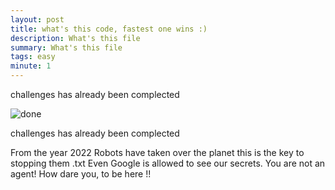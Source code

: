 ```yaml
---
layout: post
title: what's this code, fastest one wins :) 
description: What's this file 
summary: What's this file
tags: easy
minute: 1
---
```


challenges has already been complected<br>

<img src="https://raw.githubusercontent.com/pankace/violet-rabbit-v2/master/problems.jpg?token=AKUHUPTLZMOG2NEMZ4KVU4DA6DXYA" alt="done">

challenges has already been complected<br>
 
From the year 2022 Robots have taken over the planet this is the key to stopping them .txt
Even Google is allowed to see our secrets. You are not an agent! How dare you, to be here !!

